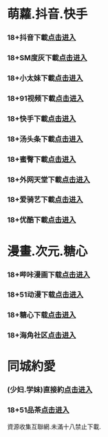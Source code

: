 # 萌蘿.抖音.快手
### 18+抖音下載<a rel="nofollow noopener" href="https://jfkzh7thz5br.top/?channel_code=MIM05BBG" target="_blank">点击进入</a>
### 18+SM度灰下載<a rel="nofollow noopener" href="https://b268d453.yrpwateb.cc/chan/h56418/wukq4" target="_blank">点击进入</a>
### 18+小太妹下載<a rel="nofollow noopener" href="https://gsp5j0di8o6o.top/?channel_code=MIM03BBG" target="_blank">点击进入</a>
### 18+91视频下載<a rel="nofollow noopener" href="https://84153bc0.kmrrnxhmj.com/chan-4780/aff-ktWnZ" target="_blank">点击进入</a>
### 18+快手下載<a rel="nofollow noopener" href="https://vvlsbn5uq0p0.top/?channel_code=MIM04BBG" target="_blank">点击进入</a>
### 18+汤头条下載<a rel="nofollow noopener" href="https://89a8887b.fcgfazs.tips/chan/a14565/eMA29" target="_blank">点击进入</a>
### 18+蜜臀下載<a rel="nofollow noopener" href="https://moldstx2aanr.top/?channel_code=MIM18BBG" target="_blank">点击进入</a>
### 18+外网天堂下載<a rel="nofollow noopener" href="https://e3c001.ljqceczzb.com/aff-Mje8" target="_blank">点击进入</a>
### 18+爱骑艺下載<a rel="nofollow noopener" href="https://1xomrswmjakx.top/?channel_code=MIM12BBG" target="_blank">点击进入</a>
### 18+优酷下載<a rel="nofollow noopener" href="https://muzxbfhgcyi4.top/?channel_code=MIM13BBG" target="_blank">点击进入</a>
# 漫畫.次元.糖心
### 18+哔咔漫画下载<a rel="nofollow noopener" href="https://u2zv6usnj.com/?ch=oebg21bk" target="_blank">点击进入</a>
### 18+51动漫下载<a rel="nofollow noopener" href="https://b3bd3.rjbiauhh.com/?code=ahbFk&c=16921" target="_blank">点击进入</a>
### 18+糖心下载<a rel="nofollow noopener" href="https://amq0cycxb.com/?_c=oebg31tx" target="_blank">点击进入</a>
### 18+海角社区<a rel="nofollow noopener" href="https://apk.whcdsp.com/ykhjqq1" target="_blank">点击进入</a>
# 同城約愛
### (少妇.学妹)直接約<a rel="nofollow noopener" href="https://jy0331.pek3b.qingstor.com/location.html?t=001gz_298" target="_blank">点击进入</a>
### 18+51品茶<a rel="nofollow noopener" href="https://dad95e57.efmuyibcu.tips/?code=aZJ6Q&c=16921" target="_blank">点击进入</a>
資源收集互聯網.未滿十八禁止下載.
